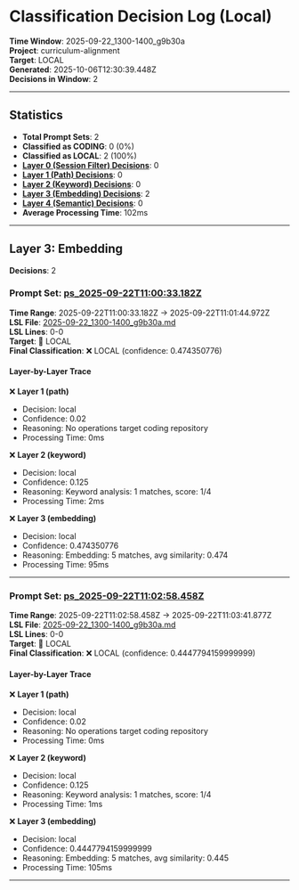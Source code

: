 # Classification Decision Log (Local)

**Time Window**: 2025-09-22_1300-1400_g9b30a<br>
**Project**: curriculum-alignment<br>
**Target**: LOCAL<br>
**Generated**: 2025-10-06T12:30:39.448Z<br>
**Decisions in Window**: 2

---

## Statistics

- **Total Prompt Sets**: 2
- **Classified as CODING**: 0 (0%)
- **Classified as LOCAL**: 2 (100%)
- **[Layer 0 (Session Filter) Decisions](#layer-0-session-filter)**: 0
- **[Layer 1 (Path) Decisions](#layer-1-path)**: 0
- **[Layer 2 (Keyword) Decisions](#layer-2-keyword)**: 0
- **[Layer 3 (Embedding) Decisions](#layer-3-embedding)**: 2
- **[Layer 4 (Semantic) Decisions](#layer-4-semantic)**: 0
- **Average Processing Time**: 102ms

---

## Layer 3: Embedding

**Decisions**: 2

### Prompt Set: [ps_2025-09-22T11:00:33.182Z](../../history/2025-09-22_1300-1400_g9b30a.md#ps_2025-09-22T11:00:33.182Z)

**Time Range**: 2025-09-22T11:00:33.182Z → 2025-09-22T11:01:44.972Z<br>
**LSL File**: [2025-09-22_1300-1400_g9b30a.md](../../history/2025-09-22_1300-1400_g9b30a.md#ps_2025-09-22T11:00:33.182Z)<br>
**LSL Lines**: 0-0<br>
**Target**: 📍 LOCAL<br>
**Final Classification**: ❌ LOCAL (confidence: 0.474350776)

#### Layer-by-Layer Trace

❌ **Layer 1 (path)**
- Decision: local
- Confidence: 0.02
- Reasoning: No operations target coding repository
- Processing Time: 0ms

❌ **Layer 2 (keyword)**
- Decision: local
- Confidence: 0.125
- Reasoning: Keyword analysis: 1 matches, score: 1/4
- Processing Time: 2ms

❌ **Layer 3 (embedding)**
- Decision: local
- Confidence: 0.474350776
- Reasoning: Embedding: 5 matches, avg similarity: 0.474
- Processing Time: 95ms

---

### Prompt Set: [ps_2025-09-22T11:02:58.458Z](../../history/2025-09-22_1300-1400_g9b30a.md#ps_2025-09-22T11:02:58.458Z)

**Time Range**: 2025-09-22T11:02:58.458Z → 2025-09-22T11:03:41.877Z<br>
**LSL File**: [2025-09-22_1300-1400_g9b30a.md](../../history/2025-09-22_1300-1400_g9b30a.md#ps_2025-09-22T11:02:58.458Z)<br>
**LSL Lines**: 0-0<br>
**Target**: 📍 LOCAL<br>
**Final Classification**: ❌ LOCAL (confidence: 0.4447794159999999)

#### Layer-by-Layer Trace

❌ **Layer 1 (path)**
- Decision: local
- Confidence: 0.02
- Reasoning: No operations target coding repository
- Processing Time: 0ms

❌ **Layer 2 (keyword)**
- Decision: local
- Confidence: 0.125
- Reasoning: Keyword analysis: 1 matches, score: 1/4
- Processing Time: 1ms

❌ **Layer 3 (embedding)**
- Decision: local
- Confidence: 0.4447794159999999
- Reasoning: Embedding: 5 matches, avg similarity: 0.445
- Processing Time: 105ms

---

